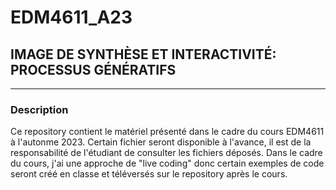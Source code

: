 # EDM4611_A23
## IMAGE DE SYNTHÈSE ET INTERACTIVITÉ: PROCESSUS GÉNÉRATIFS

---

### Description
Ce repository contient le matériel présenté dans le cadre du cours EDM4611 à l'autonme 2023. Certain fichier seront disponible à l'avance, il est de la responsabilité de l'étudiant de consulter les fichiers déposés. Dans le cadre du cours, j'ai une approche de "live coding" 
donc certain exemples de code seront créé en classe et téléversés sur le repository après le cours. 


